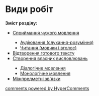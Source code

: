<div id="hypercomments_widget" class="js-hypercomments-widget invisible"></div>

# Види робіт

<p><b>Зміст розділу:</b></p>
<ul type="square">
<li><a href="http://ukrmon59.ed-era.com/4/spryumannya_ckhuzhogo_movlennya.html">Сприймання чужого мовлення</a></li>
<ul type="disc">
<li><a href="https://ukrmon59.ed-era.com/4/audyuvannya.html">Аудіювання (слухання-розуміння)</a></li>
<li><a href="https://ukrmon59.ed-era.com/4/chytannya.html">Читання (мовчки і вголос)</a></li>
</ul>
<li><a href="http://ukrmon59.ed-era.com/4/vidtvorennya_gotovogo_tekstu.html">Відтворення готового тексту</a></li>
<li><a href="http://ukrmon59.ed-era.com/4/stvorennya_vlasnykh_vyslovluvan.html">Створення власних висловлювань</a></li>
<ul type="disc">
<li><a href="https://ukrmon59.ed-era.com/4/dialogichne_movlennya.html">Діалогічне мовлення</a></li>
<li><a href="https://ukrmon59.ed-era.com/4/monologychne_movlennya.html">Монологічне мовлення</a></li>
</ul>
<li><a href="http://ukrmon59.ed-era.com/4/mizhpredmetny_zvyazki.html">Міжпредметні зв'язки</a></li>
</ul>

<div class="js-hypercomments-container">
<a href="http://hypercomments.com" class="hc-link" title="comments widget">comments powered by HyperComments</a>
</div>